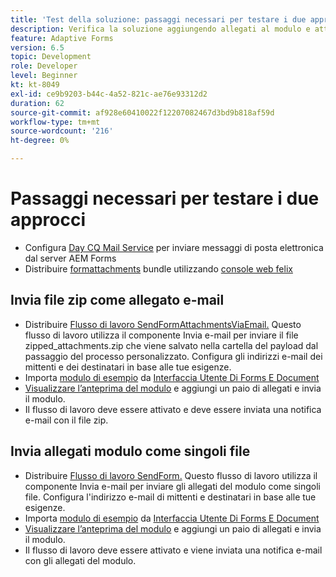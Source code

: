 ```yaml
---
title: 'Test della soluzione: passaggi necessari per testare i due approcci'
description: Verifica la soluzione aggiungendo allegati al modulo e attiva il flusso di lavoro per inviare l’e-mail.
feature: Adaptive Forms
version: 6.5
topic: Development
role: Developer
level: Beginner
kt: kt-8049
exl-id: ce9b9203-b44c-4a52-821c-ae76e93312d2
duration: 62
source-git-commit: af928e60410022f12207082467d3bd9b818af59d
workflow-type: tm+mt
source-wordcount: '216'
ht-degree: 0%

---
```


# Passaggi necessari per testare i due approcci

* Configura [Day CQ Mail Service](https://experienceleague.adobe.com/docs/experience-manager-65/administering/operations/notification.html?lang=en#configuring-the-mail-service) per inviare messaggi di posta elettronica dal server AEM Forms
* Distribuire [formattachments](assets/formattachments.formattachments.core-1.0-SNAPSHOT.jar) bundle utilizzando [console web felix](http://localhost:4502/system/console/bundles)

## Invia file zip come allegato e-mail



* Distribuire [Flusso di lavoro SendFormAttachmentsViaEmail.](assets/zipped-form-attachments-model.zip) Questo flusso di lavoro utilizza il componente Invia e-mail per inviare il file zipped_attachments.zip che viene salvato nella cartella del payload dal passaggio del processo personalizzato. Configura gli indirizzi e-mail dei mittenti e dei destinatari in base alle tue esigenze.
* Importa [modulo di esempio](assets/zip-form-attachments-form.zip) da [Interfaccia Utente Di Forms E Document](http://localhost:4502/aem/forms.html/content/dam/formsanddocuments)
* [Visualizzare l’anteprima del modulo](http://localhost:4502/content/dam/formsanddocuments/zippformattachments/jcr:content?wcmmode=disabled) e aggiungi un paio di allegati e invia il modulo.
* Il flusso di lavoro deve essere attivato e deve essere inviata una notifica e-mail con il file zip.

## Invia allegati modulo come singoli file

* Distribuire [Flusso di lavoro SendForm.](assets/send-form-attachments-model.zip) Questo flusso di lavoro utilizza il componente Invia e-mail per inviare gli allegati del modulo come singoli file. Configura l&#39;indirizzo e-mail di mittenti e destinatari in base alle tue esigenze.
* Importa [modulo di esempio](assets/send-list-attachments-form.zip) da [Interfaccia Utente Di Forms E Document](http://localhost:4502/aem/forms.html/content/dam/formsanddocuments)
* [Visualizzare l’anteprima del modulo](http://localhost:4502/content/dam/formsanddocuments/sendlistofattachments/jcr:content?wcmmode=disabled) e aggiungi un paio di allegati e invia il modulo.
* Il flusso di lavoro deve essere attivato e viene inviata una notifica e-mail con gli allegati del modulo.

